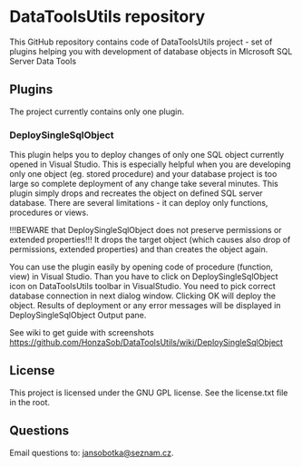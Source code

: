 ﻿# DataToolsUtils repository
This GitHub repository contains code of DataToolsUtils project - set of plugins helping you with development of database objects in MIcrosoft SQL Server Data Tools

## Plugins
The project currently contains only one plugin.

### DeploySingleSqlObject
This plugin helps you to deploy changes of only one SQL object currently opened in Visual Studio. This is especially helpful when you are developing only one object (eg. stored procedure) and your database project is too large so complete deployment of any change take several minutes.
This plugin simply drops and recreates the object on defined SQL server database.
There are several limitations - it can deploy only functions, procedures or views.

!!!BEWARE that DeploySingleSqlObject does not preserve permissions or extended properties!!! It drops the target object (which causes also drop of permissions, extended properties) and than creates the object again.

You can use the plugin easily by opening code of procedure (function, view) in Visual Studio. Than you have to click on DeploySingleSqlObject icon on DataToolsUtils toolbar in VisualStudio. You need to pick correct database connection in next dialog window.
Clicking OK will deploy the object. Results of deployment or any error messages will be displayed in DeploySingleSqlObject Output pane.

See wiki to get guide with screenshots https://github.com/HonzaSob/DataToolsUtils/wiki/DeploySingleSqlObject

## License
This project is licensed under the GNU GPL license. See the license.txt file in the root.

## Questions
Email questions to: jansobotka@seznam.cz.
